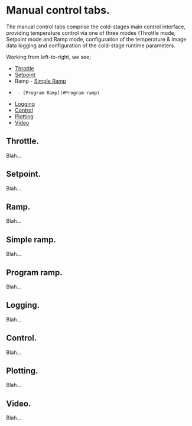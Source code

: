 # Manual control tabs.

The manual control tabs comprise the cold-stages main control interface, providing temperature control via one of three modes (Throttle mode, Setpoint mode and Ramp mode, configuration of the temperature & image data logging and configuration of the cold-stage runtime parameters. 

Working from left-to-right, we see;

* [Throttle](#Throttle)
* [Setpoint](#Setpoint)
* Ramp - [Simple Ramp](#Simple-ramp)
*      - [Program Ramp](#Program-ramp)
* [Logging](#Logging)
* [Control](#Control)
* [Plotting](#Plotting)
* [Video](#Video)

## Throttle.

Blah...

## Setpoint.

Blah...

## Ramp.

Blah...

## Simple ramp.

Blah...

## Program ramp.

Blah...

## Logging.

Blah...

## Control.

Blah...

## Plotting.

Blah...

## Video.

Blah...
